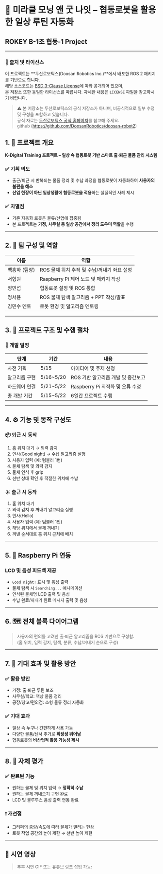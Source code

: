 # 🤖 미라클 모닝 앤 굿 나잇 – 협동로봇을 활용한 일상 루틴 자동화
## ROKEY B-1조 협동-1 Project
---

### 🔗 출처 및 라이선스

이 프로젝트는 **두산로보틱스(Doosan Robotics Inc.)**에서 배포한 ROS 2 패키지를 기반으로 합니다.  
해당 소스코드는 [BSD 3-Clause License](https://opensource.org/licenses/BSD-3-Clause)에 따라 공개되어 있으며,  
본 저장소 또한 동일한 라이선스를 따릅니다. 자세한 내용은 `LICENSE` 파일을 참고하시기 바랍니다.

> ⚠️ 본 저장소는 두산로보틱스의 공식 저장소가 아니며, 비공식적으로 일부 수정 및 구성을 포함하고 있습니다.  
> 공식 자료는 [두산로보틱스 공식 홈페이지](http://www.doosanrobotics.com/kr/)를 참고해 주세요.   
> github (https://github.com/DoosanRobotics/doosan-robot2)



## 1. 📌 프로젝트 개요

**K-Digital Training 프로젝트 – 일상 속 협동로봇 기반 스마트 출·퇴근 물품 관리 시스템**

### ✅ 기획 의도
- 출근/퇴근 시 반복되는 물품 정리 및 수납 과정을 협동로봇이 자동화하여 **사용자의 불편을 해소**
- **산업 현장이 아닌 일상생활에 협동로봇을 적용**하는 실질적인 사례 제시

### ✅ 차별점
- 기존 자동화 로봇은 물류/산업에 집중됨
- 본 프로젝트는 **가정, 사무실 등 일상 공간에서 정리 도우미 역할**을 수행

---

## 2. 👥 팀 구성 및 역할

| 이름     | 역할 |
|----------|------|
| 백홍하 (팀장) | ROS 물체 위치 추적 및 수납/꺼내기 좌표 설정 |
| 서형원       | Raspberry Pi 제어 노드 및 패키지 작성 |
| 정민섭       | 협동로봇 설정 및 ROS 통합 |
| 정서윤       | ROS 물체 탐색 알고리즘 + PPT 작성/발표 |
| 김민수 멘토  | 로봇 환경 및 알고리즘 멘토링 |

---

## 3. 🧠 프로젝트 구조 및 수행 절차

### 🔄 개발 일정

| 단계 | 기간 | 내용 |
|------|------|------|
| 사전 기획 | 5/15 | 아이디어 및 주제 선정 |
| 알고리즘 구현 | 5/16~5/20 | ROS 기반 알고리즘 개발 및 중간보고 |
| 하드웨어 연결 | 5/21~5/22 | Raspberry Pi 최적화 및 오류 수정 |
| 총 개발 기간 | 5/15~5/22 | 6일간 프로젝트 수행 |

---

## 4. ⚙️ 기능 및 동작 구성도

### 📦 퇴근 시 동작

1. 홈 위치 대기 → 외력 감지
2. 인사(Good night) → 수납 알고리즘 실행
3. 사용자 입력 (예: 텀블러 1번)
4. 물체 탐색 및 외력 감지
5. 물체 인식 후 grip
6. 선반 상태 확인 후 적절한 위치에 수납

### ☀️ 출근 시 동작

1. 홈 위치 대기
2. 외력 감지 후 꺼내기 알고리즘 실행
3. 인사(Hello)
4. 사용자 입력 (예: 텀블러 1번)
5. 해당 위치에서 물체 꺼내기
6. 꺼낸 순서대로 홈 위치 근처에 배치

---

## 5. 🔌 Raspberry Pi 연동

### LCD 및 음성 피드백 제공

- `Good night!` 표시 및 음성 출력
- 물체 탐색 시 `Searching...` 애니메이션
- 인식된 물체명 LCD 출력 및 음성
- 수납 완료/꺼내기 완료 메시지 출력 및 음성

---

## 6. 🗺️ 전체 블록 다이어그램

> 사용자의 편의를 고려한 출·퇴근 알고리즘을 ROS 기반으로 구성함.  
> (홈 위치, 입력 감지, 탐색, 분류, 수납/꺼내기 순으로 구성)

---

## 7. 🎯 기대 효과 및 활용 방안

### ✅ 활용 방안
- 가정: 출·퇴근 루틴 보조
- 사무실/학교: 책상 물품 정리
- 공장/창고/편의점: 소형 물류 정리 자동화

### ✅ 기대 효과
- 일상 속 누구나 간편하게 사용 가능
- 다양한 물품/센서 추가로 **확장성 뛰어남**
- 협동로봇의 **비산업적 활용 가능성 제시**

---

## 8. 🧪 자체 평가

### ✅ 완료된 기능
- 원하는 물체 및 위치 입력 → **정확히 수납**
- 원하는 물체 꺼내오기 구현 완료
- LCD 및 블루투스 음성 출력 연동 완료

### ❗ 개선점
- 그리퍼의 중량/속도에 따라 물체가 밀리는 현상
- 로봇 작업 공간의 높이 제한 → 선반 높이 제한

---

## 🎥 시연 영상

> 추후 시연 GIF 또는 유튜브 링크 삽입 가능:


